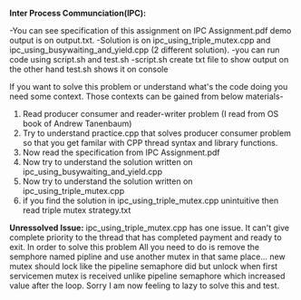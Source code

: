 **Inter Process Communciation(IPC):**

-You can see specification of this assignment on IPC Assignment.pdf demo output is on output.txt.
-Solution is on ipc_using_triple_mutex.cpp and ipc_using_busywaiting_and_yield.cpp (2 different solution).
-you can run code using script.sh and test.sh 
-script.sh create txt file to show output on the other hand test.sh shows it on console



If you want to solve this problem or understand what's the code doing you need some context. Those contexts can be gained from below materials- 

1. Read producer consumer and reader-writer problem (I read from OS book of Andrew Tanenbaum)
2. Try to understand practice.cpp that solves producer consumer problem so that you get familar with 
   CPP thread syntax and library functions. 
3. Now read the specification from IPC Assignment.pdf
4. Now try to understand the solution written on ipc_using_busywaiting_and_yield.cpp
5. Now try to understand the solution written on ipc_using_triple_mutex.cpp
6. if you find the solution in ipc_using_triple_mutex.cpp unintuitive then read triple mutex strategy.txt 

**Unressolved Issue:**
ipc_using_triple_mutex.cpp has one issue. It can't give complete priority to the thread that has completed payment and ready to exit. In order to solve this problem All you need to do is remove the semphore named pipline and use another mutex in that same place... new mutex should lock like the pipeline semaphore did but unlock when first servicemen mutex is received unlike pipeline semaphore which increased value after the loop. Sorry I am now feeling to lazy to solve this and test.